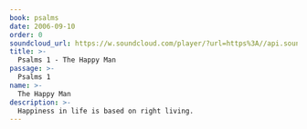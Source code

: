 ```yaml
---
book: psalms
date: 2006-09-10
order: 0
soundcloud_url: https://w.soundcloud.com/player/?url=https%3A//api.soundcloud.com/tracks/
title: >-
  Psalms 1 - The Happy Man
passage: >-
  Psalms 1
name: >-
  The Happy Man
description: >-
  Happiness in life is based on right living.
---
```


